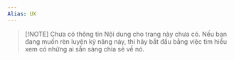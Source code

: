```yaml
---
Alias: UX
---
```

> [!NOTE] Chưa có thông tin
> Nội dung cho trang này chưa có. Nếu bạn đang muốn rèn luyện kỹ năng này, thì hãy bắt đầu bằng việc tìm hiểu xem có những ai sẵn sàng chia sẻ về nó. 
